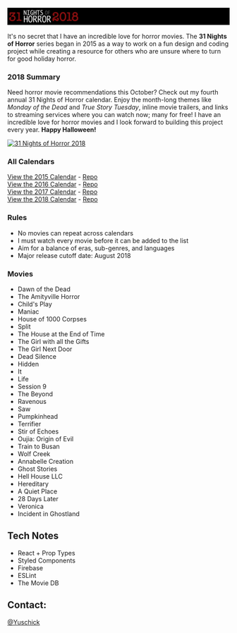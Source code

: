 [![31 Nights of Horror 2018](https://github.com/yuschick/31-Nights-of-Horror-2018/raw/master/materials/header.jpg)](http://yuschick.github.io/31-Nights-of-Horror-2018/)

It's no secret that I have an incredible love for horror movies. The **31 Nights of Horror** series began in 2015 as a way to work on a fun design and coding project while creating a resource for others who are unsure where to turn for good holiday horror.

### 2018 Summary
Need horror movie recommendations this October? Check out my fourth annual 31 Nights of Horror calendar. Enjoy the month-long themes like *Monday of the Dead* and *True Story Tuesday*, inline movie trailers, and links to streaming services where you can watch now; many for free! I have an incredible love for horror movies and I look forward to building this project every year. **Happy Halloween!**

[![31 Nights of Horror 2018](http://yuschick.github.io/31-Nights-of-Horror-2018/images/screenshot.gif)](http://yuschick.github.io/31-Nights-of-Horror-2018)  

### All Calendars
[View the 2015 Calendar](http://yuschick.github.io/31-Nights-of-Horror-2015/) - [Repo](https://github.com/yuschick/31-Nights-of-Horror-2015)  
[View the 2016 Calendar](http://www.danyuschick.com/31-nights-of-horror/) - [Repo](https://github.com/yuschick/31-Nights-of-Horror-2016)  
[View the 2017 Calendar](http://yuschick.github.io/31-Nights-of-Horror-2017) - [Repo](https://github.com/yuschick/31-Nights-of-Horror-2017)  
[View the 2018 Calendar](http://yuschick.github.io/31-Nights-of-Horror-2018) - [Repo](https://github.com/yuschick/31-Nights-of-Horror-2018)  

### Rules
- No movies can repeat across calendars
- I must watch every movie before it can be added to the list
- Aim for a balance of eras, sub-genres, and languages
- Major release cutoff date: August 2018

### Movies
- Dawn of the Dead
- The Amityville Horror
- Child's Play
- Maniac
- House of 1000 Corpses
- Split
- The House at the End of Time
- The Girl with all the Gifts
- The Girl Next Door
- Dead Silence
- Hidden
- It
- Life
- Session 9
- The Beyond
- Ravenous
- Saw
- Pumpkinhead
- Terrifier
- Stir of Echoes
- Oujia: Origin of Evil
- Train to Busan
- Wolf Creek
- Annabelle Creation
- Ghost Stories
- Hell House LLC
- Hereditary
- A Quiet Place
- 28 Days Later
- Veronica
- Incident in Ghostland

## Tech Notes
- React + Prop Types
- Styled Components
- Firebase
- ESLint
- The Movie DB

## Contact:
[@Yuschick](http://www.twitter.com/yuschick)
